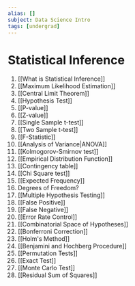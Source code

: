 ```yaml
---
alias: []
subject: Data Science Intro
tags: [undergrad]
---
```

# Statistical Inference

1. [[What is Statistical Inference]]
2. [[Maximum Likelihood Estimation]]
3. [[Central Limit Theorem]]
4. [[Hypothesis Test]]
5. [[P-value]]
6. [[Z-value]]
7. [[Single Sample t-test]]
8. [[Two Sample t-test]]
9. [[F-Statistic]]
10. [[Analysis of Variance|ANOVA]]
11. [[Kolmogorov-Smirnov test]]
12. [[Empirical Distribution Function]]
13. [[Contingency table]]
14. [[Chi Square test]]
15. [[Expected Frequency]]
16. Degrees of Freedom?
17. [[Multiple Hypothesis Testing]]
18. [[False Positive]]
19. [[False Negative]]
20. [[Error Rate Control]]
21. [[Combinatorial Space of Hypotheses]]
22. [[Bonferroni Correction]]
23. [[Holm's Method]]
24. [[Benjamini and Hochberg Procedure]]
25. [[Permutation Tests]]
26. [[Exact Test]]
27. [[Monte Carlo Test]]
28. [[Residual Sum of Squares]]